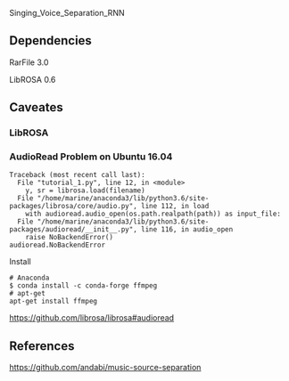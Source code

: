 Singing_Voice_Separation_RNN


## Dependencies



RarFile 3.0

LibROSA 0.6


## Caveates

### LibROSA


### AudioRead Problem on Ubuntu 16.04

```
Traceback (most recent call last):
  File "tutorial_1.py", line 12, in <module>
    y, sr = librosa.load(filename)
  File "/home/marine/anaconda3/lib/python3.6/site-packages/librosa/core/audio.py", line 112, in load
    with audioread.audio_open(os.path.realpath(path)) as input_file:
  File "/home/marine/anaconda3/lib/python3.6/site-packages/audioread/__init__.py", line 116, in audio_open
    raise NoBackendError()
audioread.NoBackendError
```

Install 

```
# Anaconda
$ conda install -c conda-forge ffmpeg
# apt-get
apt-get install ffmpeg
```

https://github.com/librosa/librosa#audioread

## References

https://github.com/andabi/music-source-separation